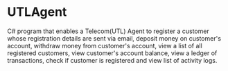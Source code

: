 # UTLAgent
C# program that enables a Telecom(UTL) Agent to register a customer whose registration details are sent via email, deposit money on customer's account, withdraw money from customer's account, view a list of all registered customers, view customer's account balance, view a ledger of transactions, check if customer is registered and view list of activity logs. 
